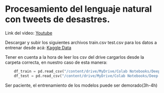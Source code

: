 # Procesamiento del lenguaje natural con tweets de desastres. 

Link del video: [Youtube](https://www.youtube.com/watch?v=7wETOHeTLrc)

Descargar y subir los siguientes archivos train.csv test.csv para los datos a entrenar desde acá: 
[Kaggle Data](https://www.kaggle.com/competitions/nlp-getting-started/data)

Tener en cuenta a la hora de leer los csv del drive cargarlos desde la carpeta correcta, en nuestro caso de esta manera:

```python
    df_train = pd.read_csv("/content/drive/MyDrive/Colab Notebooks/Deep Learning/Proyecto/disaster_train.csv")
    df_test = pd.read_csv("/content/drive/MyDrive/Colab Notebooks/Deep Learning/Proyecto/disaster_test.csv")
```

Ser paciente, el entrenamiento de los modelos puede ser demorado(3h-4h)